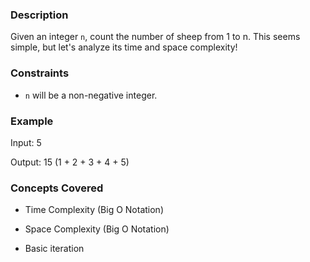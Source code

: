 ### Description
Given an integer `n`, count the number of sheep from 1 to n.  This seems simple, but let's analyze its time and space complexity!

### Constraints
- `n` will be a non-negative integer.

### Example
Input: 5
Output: 15 (1 + 2 + 3 + 4 + 5)

### Concepts Covered
- Time Complexity (Big O Notation)
- Space Complexity (Big O Notation)
- Basic iteration